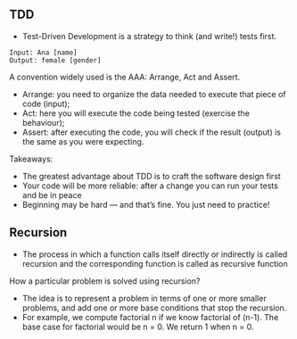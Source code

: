 ## TDD
- Test-Driven Development is a strategy to think (and write!) tests first.
```
Input: Ana [name]
Output: female [gender]
```
A convention widely used is the AAA: Arrange, Act and Assert.
- Arrange: you need to organize the data needed to execute that piece of code (input);
- Act: here you will execute the code being tested (exercise the behaviour);
- Assert: after executing the code, you will check if the result (output) is the same as you were expecting.

Takeaways:
- The greatest advantage about TDD is to craft the software design first
- Your code will be more reliable: after a change you can run your tests and be in peace
- Beginning may be hard — and that’s fine. You just need to practice!

## Recursion
- The process in which a function calls itself directly or indirectly is called recursion and the corresponding function is called as recursive function
  
How a particular problem is solved using recursion? 
- The idea is to represent a problem in terms of one or more smaller problems, and add one or more base conditions that stop the recursion. 
- For example, we compute factorial n if we know factorial of (n-1). The base case for factorial would be n = 0. We return 1 when n = 0. 
